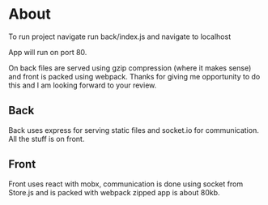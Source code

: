 # About
To run project navigate run back/index.js and navigate to localhost

App will run on port 80.

On back files are served using gzip compression (where it makes sense) and front is packed using webpack.
Thanks for giving me opportunity to do this and I am looking forward to your review.

## Back
Back uses express for serving static files and socket.io for communication.
All the stuff is on front.

## Front
Front uses react with mobx, communication is done using socket from Store.js and is packed with webpack
zipped app is about 80kb.